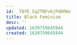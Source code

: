 ```yaml
---
id: _T8YE_Sq2fNFv6jP4DRWv
title: Black Feminism
desc: ''
updated: 1639759645944
created: 1639759645944
---
```


